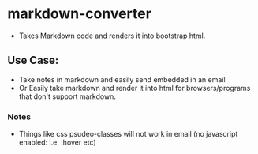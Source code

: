 # markdown-converter

- Takes Markdown code and renders it into bootstrap html. 


## Use Case: 
- Take notes in markdown and easily send embedded in an email
- Or Easily take markdown and render it into html for browsers/programs that don't support markdown. 


### Notes
- Things like css psudeo-classes will not work in email (no javascript enabled: i.e. :hover etc)
